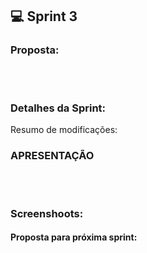 ## 💻 Sprint 3

### Proposta:

</p></br><h1></h1>


### Detalhes da Sprint:

Resumo de modificações:

### APRESENTAÇÃO

</p></br><h1></h1>

### Screenshoots:

#### Proposta para próxima sprint:
